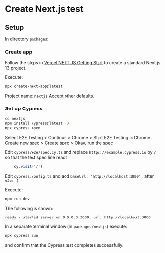 # Create Next.js test

## Setup

In directory `packages`:

### Create app

Follow the steps in [Vercel NEXT.JS Getting Start](https://nextjs.org/docs) to create a standard Next.js 13 project.

Execute:

```bash
npx create-next-app@latest
```
Project name: `nextjs`
Accept other defaults.

### Set up Cypress

```bash
cd nextjs
npm install cypress@latest -D
npx cypress open
```
Select E2E Testing > Continue > Chrome > Start E2E Testing in Chrome
Create new spec > Create spec > Okay, run the spec

Edit
`cypress/e2e/spec.cy.ts` and replace `https://example.cypress.io` by `/` so that the test spec line reads:
```js
    cy.visit('/')
```

Edit
`cypress.config.ts` and add
`baseUrl: 'http://localhost:3000',`
after
`e2e: {`

Execute:

```bash
npm run dev
```
The following is shown:

```text
ready - started server on 0.0.0.0:3000, url: http://localhost:3000
```

In a separate terminal window (in `packages/nextjs`) execute:

```bash
npx cypress run
```
and confirm that the Cypress test completes successfully.
